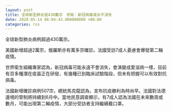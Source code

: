 ```yaml
---
layout: post
title: 全球新型肺炎逾430萬宗　世衛：新冠病毒或永不消失
date: 2020-05-14 06:04:43.000000000 +08:00
categories: rss
---
```


全球新型肺炎病例超過430萬宗。

美國新增超過2萬宗，俄羅斯亦有萬多宗確診。法國受訪7成人憂慮會爆發第二輪疫情。

世界衛生組織專家認為，新冠病毒可能永遠不會消失，會演變成愛滋病一樣，目前有百多種潛在疫苖正在研發，有幾種已到臨床試驗階段，但未有把握可以有效對抗病毒。

法國新增確診病例507宗，總統馬克龍認為，宣布抗疫勝利為時尚早。法國對法德邊境的管制將持續到6月中。當地民意調查顯示，有7成人認為法國在未來數周或數月，可能出現第二輪疫情，大部分受訪者支持繼續戴口罩。
